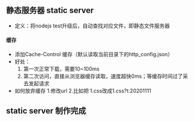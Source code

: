 ## 静态服务器 static server

* 定义：将nodejs test升级后，自动查找对应文件，即静态文件服务器

#### 缓存

* 添加Cache-Control 缓存（默认读取当前目录下的http_config.json）
* 好处：
  1. 第一次正常下载，需要10~100ms
  2. 第二次访问，直接从浏览器缓存读取，速度超快0ms；等缓存时间过了采去发起请求
* 如何放弃缓存
  1.修改url
  2.比如把 1.css改成1.css?t:20201111

## static server 制作完成